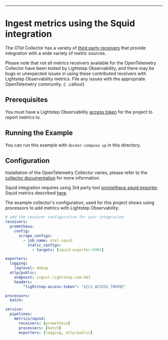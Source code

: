 ---
# Ingest metrics using the Squid integration

The OTel Collector has a variety of [third party receivers](https://github.com/open-telemetry/opentelemetry-collector-contrib/tree/master/receiver) that provide integration with a wide variety of metric sources.

Please note that not all metrics receivers available for the OpenTelemetry Collector have been tested by Lightstep Observability, and there may be bugs or unexpected issues in using these contributed receivers with Lightstep Observability metrics. File any issues with the appropriate OpenTelemetry community.
{: .callout}

## Prerequisites

You must have a Lightstep Observability [access token](/docs/create-and-manage-access-tokens) for the project to report metrics to.

## Running the Example

You can run this example with `docker-compose up` in this directory.

## Configuration

Installation of the OpenTelemetry Collector varies, please refer to the [collector documentation](https://opentelemetry.io/docs/collector/) for more information.

Squid integration requires using 3rd party tool [prometheus squid exporter](https://github.com/boynux/squid-exporter). Squid metrics described [here](https://github.com/boynux/squid-exporter/blob/master/collector/counters.go#L18).

The example collector's configuration, used for this project shows using processors to add metrics with Lightstep Observability:

``` yaml
# add the receiver configuration for your integration
receivers:
  prometheus:
    config:
      scrape_configs:
        - job_name: otel-squid
          static_configs:
            - targets: [squid-exporter:9301]

exporters:
  logging:
    loglevel: debug
  otlp/public:
    endpoint: ingest.lightstep.com:443
    headers:
        "lightstep-access-token": "${LS_ACCESS_TOKEN}"

processors:
  batch:

service:
  pipelines:
    metrics/squid:
      receivers: [prometheus]
      processors: [batch]
      exporters: [logging, otlp/public]
```
